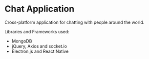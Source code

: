 <h1>Chat Application</h1>

<p>Cross-platform application for chatting with people around the world.</p>

<p>Libraries and Frameworks used:</p>
<ul>
  <li>MongoDB</li>
  <li>jQuery, Axios and socket.io</li>
  <li>Electron.js and React Native</li>
</ul>
